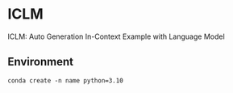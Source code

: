 # ICLM
ICLM: Auto Generation In-Context Example with Language Model

## Environment
```
conda create -n name python=3.10

```